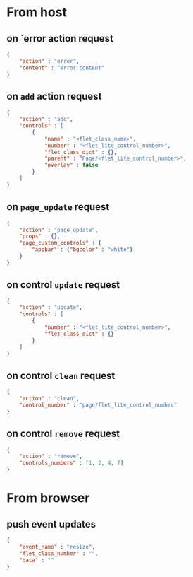 # From host
## on `error action request
```json
{
    "action" : "error",
    "content" : "error content"
}
```

## on `add` action request
```json
{
    "action" : "add",
    "controls" : [
        {
            "name" : "<flet_class_name>",
            "number" : "<flet_lite_control_number>",
            "flet_class_dict" : {},
            "parent" : "Page/<flet_lite_control_number>",
            "overlay" : false
        }
    ]
}
```

## on `page_update` request
```json
{
    "action" : "page_update",
    "props" : {},
    "page_custom_controls" : {
        "appbar" : {"bgcolor" : "white"}
    }
}
```

## on control `update` request
```json
{
    "action" : "update",
    "controls" : [
        {
            "number" : "<flet_lite_control_number>",
            "flet_class_dict" : {}
        }
    ]
}
```

## on control `clean` request
```json
{
    "action" : "clean",
    "control_number" : "page/flet_lite_control_number"
}
```

## on control `remove` request
```json
{
    "action" : "remove",
    "controls_numbers" : [1, 2, 4, 7]
}
```

# From browser

## push event updates
```json
{
    "event_name" : "resize",
    "flet_class_number" : "",
    "data" : ""
}
```
